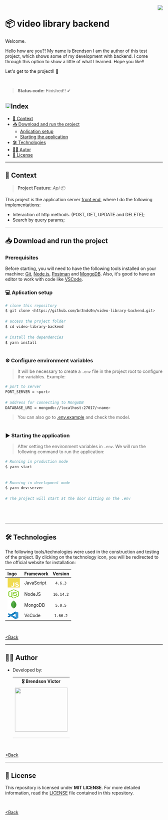 <img align="right" src="https://img.shields.io/badge/release-v0.1.0-green">

# 📦 video library backend

Welcome.

Hello how are you?! My name is Brendson I am the [author](#-Author) of this test project, which shows some of my development with backend. I come through this option to show a little of what I learned. Hope you like!!

Let's get to the project!! 🚀

<br>

> <b>Status code:</b>  Finished!! ✔

 ## <img height="18" width="18" src="https://user-images.githubusercontent.com/82064724/151113975-e8ff6813-b253-4670-b626-80e842363ab2.png">Index
<!--ts-->
   * [🧠 Context](#-Context)
   * [📥 Download and run the project](#-Baixar-e-executar-o-projeto)
     * [Aplication setup](#-Aplication-setup)
     * [Starting the application](#-Starting-the-application)
   * [🛠 Technologies](#-Technologies)
   * [✍🏼 Autor](#-Autor)
   * [📝 License](#-license)
<!--te-->

 ---

 ## 🧠 Context
> **Project Feature:**  *Api* 📦 

This project is the application server [front end](https://github.com/br3nds0n/video-library-frontend), where I do the following implementations:

 * Interaction of http methods. (POST, GET, UPDATE and DELETE);
 * Search by query params;

---

## 📥 Download and run the project

###  Prerequisites


Before starting, you will need to have the following tools installed on your machine:
[Git](https://git-scm.com), [Node.js](https://nodejs.org/en/), [Postman](https://www.postman.com/downloads/) and [MongoDB](https://www.mongodb.com/pt-br).
Also, it's good to have an editor to work with code like [VSCode](https://code.visualstudio.com/).


### 💻 Aplication setup

```bash
# clone this repository
$ git clone <https://github.com/br3nds0n/video-library-backend.git>

# access the project folder
$ cd video-library-backend

# install the dependencies
$ yarn install
```

#

### ⚙ Configure environment variables
> It will be necessary to create a `.env` file in the project root to configure the variables. Example:

```bash
# port to server
PORT_SERVER = <port>

# address for connecting to MongoDB
DATABASE_URI = mongodb://localhost:27017/<name>

```
> You can also go to [.env.example](https://github.com/br3nds0n/video-library-backend/blob/main/.env.example) and check the model.

#

### ▶ Starting the application
> After setting the environment variables in `.env`. We will run the following command to run the application:
```bash
# Running in production mode
$ yarn start


# Running in development mode
$ yarn dev:server

# The project will start at the door sitting on the .env
```
<br>

#

---
## 🛠 Technologies

The following tools/technologies were used in the construction and testing of the project. By clicking on the technology icon, you will be redirected to the official website for installation: <br>

| logo               | Framework                  | Version      |
| :----------------- | :------------------------- | :----------: |
| <a href="https://www.javascript.com/" target="_blank"><img align="center" alt="js" height="30" width="40" src="https://raw.githubusercontent.com/devicons/devicon/master/icons/javascript/javascript-plain.svg"></a>                   | JavaScript           |  `4.6.3`      |
| <a href="https://www.postgresql.org/download/" target="_blank"><img align="center" alt="node" height="30" width="40" src="https://raw.githubusercontent.com/devicons/devicon/2ae2a900d2f041da66e950e4d48052658d850630/icons/nodejs/nodejs-original.svg"></a>            | NodeJS                    |  `16.14.2`       |
| <a href="https://www.mongodb.com/try/download/community" target="_blank"><img align="center" alt="mongo" height="30" width="40" src="https://github.com/devicons/devicon/blob/master/icons/mongodb/mongodb-original.svg">            | MongoDB                    |  `5.0.5`       |
| <a href="https://code.visualstudio.com/download" target="_blank"><img align="center" alt="VsCode" height="25" width="35" src="https://github.com/devicons/devicon/blob/master/icons/vscode/vscode-original.svg"></a> | VsCode | `1.66.2` |
  
 <br>

[<Back](#Index)
 
---
                 
## ✍🏼 Author


<div align=left>

- <table>
 <p>  Developed by:</p>
  <tr align=center>
    <th><strong> 🎖 Brendson Victor  </strong></th>
  </tr>
   <td>
      <a href="https://github.com/br3nds0n">
        <img width="168" height="140" src="https://media-exp1.licdn.com/dms/image/C4D03AQH4Lyg5QLY14Q/profile-displayphoto-shrink_800_800/0/1649690168220?e=1655337600&v=beta&t=CE9_lwADS7APVkGKaBXv864HxejH2pwiOCwD_wlhHNU" > <p align="left">
</p></a>
    </td>
  </tr>
</table>
</div>

<div align=left>

<br>

[<Back](#Index)
 
---
 
## 📝 License

This repository is licensed under **MIT LICENSE**. For more detailed information, read the [LICENSE](./LICENSE) file contained in this repository.

 <br> 
	
 [<Back](-brendsons-website)
